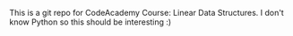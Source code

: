 This is a git repo for CodeAcademy Course: Linear Data Structures. I don't know Python so this should be interesting :)
